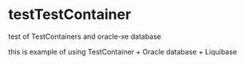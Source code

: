 # testTestContainer
test of TestContainers and oracle-xe database

this is example of using TestContainer + Oracle database + Liquibase
